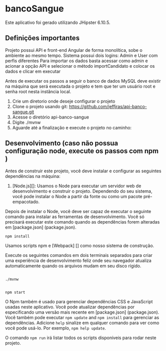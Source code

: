 # bancoSangue

Este aplicativo foi gerado utilizando JHipster 6.10.5.

## Definições importantes

Projeto possui API e front-end Angular de forma monolítica, sobe o ambiente ao mesmo tempo.
Sistema possui dois logins: Admin e User com perfis diferentes
Para importar os dados basta acessar como admin e acionar a opção API e selecionar o método importCandidato e colocar os dados e clicar em executar

Antes de executar os passos a seguir o banco de dados MySQL deve existir na máquina que será executada o projeto e tem que ter um usuário root e senha root nesta instância local.

1. Crie um diretorio onde deseje configurar o projeto
2. Clone o projeto usando git:
   https://github.com/jeffjras/api-banco-sangue.git
3. Acesse o diretório api-banco-sangue
4. Digite ./mvnw
5. Aguarde até a finalização e execute o projeto no caminho:

## Desenvolvimento (caso não possua configuração node, execute os passos com npm )

Antes de construir este projeto, você deve instalar e configurar as seguintes dependências na máquina:

1. [Node.js][]: Usamos o Node para executar um servidor web de desenvolvimento e construir o projeto.
   Dependendo do seu sistema, você pode instalar o Node a partir da fonte ou como um pacote pré-empacotado.

Depois de instalar o Node, você deve ser capaz de executar o seguinte comando para instalar as ferramentas de desenvolvimento.
Você só precisará executar este comando quando as dependências forem alteradas em [package.json] (package.json).

```
npm install
```

Usamos scripts npm e [Webpack] [] como nosso sistema de construção.

Execute os seguintes comandos em dois terminais separados para criar uma experiência de desenvolvimento feliz onde seu navegador
atualiza automaticamente quando os arquivos mudam em seu disco rígido.
```

./mvnw


npm start
```

O Npm também é usado para gerenciar dependências CSS e JavaScript usadas neste aplicativo. Você pode atualizar dependências por
especificando uma versão mais recente em [package.json] (package.json). Você também pode executar `npm update` and `npm install` para gerenciar as dependências.
Adicione `help` sinalize em qualquer comando para ver como você pode usá-lo. Por exemplo, `npm help update`.

O comando `npm run` irá listar todos os scripts disponíveis para rodar neste projeto.



